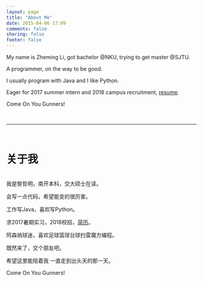 ```yaml
---
layout: page
title: "About Me"
date: 2015-04-06 17:09
comments: false
sharing: false
footer: false
---
```


My name is Zheming Li, got bachelor @NKU, trying to get master @SJTU.

A programmer, on the way to be good.

I usually program with Java and I like Python.

Eager for 2017 summer intern and 2018 campus recruitment, [resume](http://localhost:4000/resume/lizheming_cv_en.pdf).

Come On You Gunners!

<br/>

----------
<br />

# 关于我 

<br />
我是黎哲明，南开本科，交大硕士在读。

会写一点代码，希望能变的很厉害。

工作写Java，喜欢写Python。

求2017暑期实习，2018校招，[简历](http://lizheming.top/resume/lizheming_cv_ch.pdf)。

阿森纳球迷，喜欢足球篮球台球扫雷魔方编程。

既然来了，交个朋友吧。

希望这里能陪着我 一直走到出头天的那一天。

Come On You Gunners!

<br />

